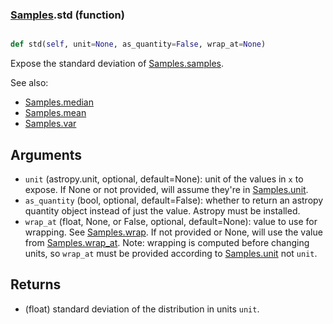 ### [Samples](Samples.md).std (function)


```py

def std(self, unit=None, as_quantity=False, wrap_at=None)

```



Expose the standard deviation of [Samples.samples](Samples.samples.md).

See also:

* [Samples.median](Samples.median.md)
* [Samples.mean](Samples.mean.md)
* [Samples.var](Samples.var.md)

Arguments
----------
* `unit` (astropy.unit, optional, default=None): unit of the values
    in `x` to expose.  If None or not provided, will assume they're in
    [Samples.unit](Samples.unit.md).
* `as_quantity` (bool, optional, default=False): whether to return an
    astropy quantity object instead of just the value.  Astropy must
    be installed.
* `wrap_at` (float, None, or False, optional, default=None): value to
    use for wrapping.  See [Samples.wrap](Samples.wrap.md).  If not provided or None,
    will use the value from [Samples.wrap_at](Samples.wrap_at.md).  Note: wrapping is
    computed before changing units, so `wrap_at` must be provided
    according to [Samples.unit](Samples.unit.md) not `unit`.

Returns
---------
* (float) standard deviation of the distribution in units `unit`.

